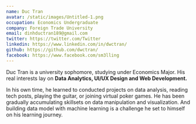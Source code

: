 ```yaml
---
name: Duc Tran
avatar: /static/images/Untitled-1.png
occupation: Economics Undergraduate
company: Foreign Trade University
email: dinhductran189@gmail.com
twitter: https://twitter.com/Twitter
linkedin: https://www.linkedin.com/in/dwctran/
github: https://github.com/dwctran/
facebook: https://www.facebook.com/sm3lling
---
```


Duc Tran is a university sophomore, studying under Economics Major. His real interests lay on **Data Analytics, UI/UX Design and Web Development.**

In his own time, he learned to conducted projects on data analysis, reading tech posts, playing the guitar, or joining virtual poker games. He has been gradually accumulating skillsets on data manipulation and visualization. And building data model with machine learning is a challenge he set to himself on his learning journey.

